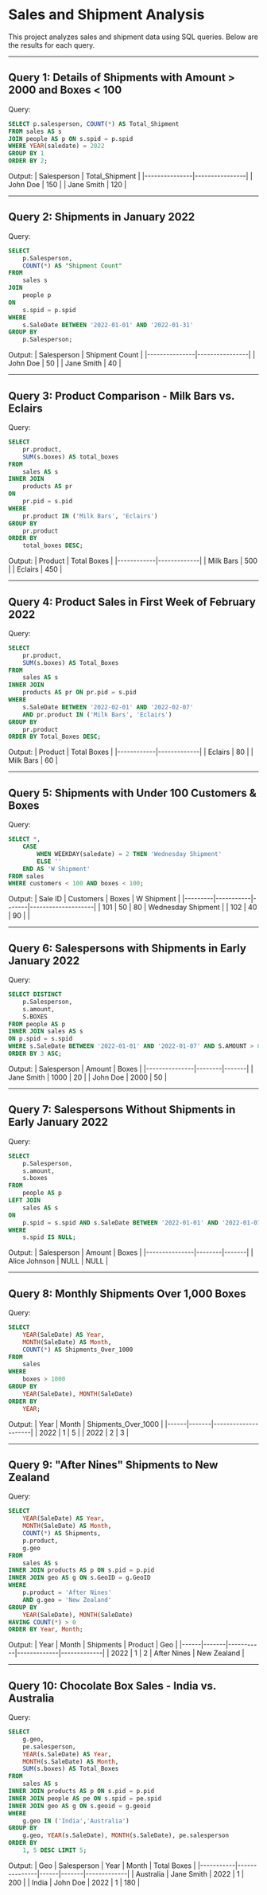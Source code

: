 # Sales and Shipment Analysis

This project analyzes sales and shipment data using SQL queries. Below are the results for each query.

---

## Query 1: Details of Shipments with Amount > 2000 and Boxes < 100

Query:
```sql
SELECT p.salesperson, COUNT(*) AS Total_Shipment 
FROM sales AS s
JOIN people AS p ON s.spid = p.spid 
WHERE YEAR(saledate) = 2022
GROUP BY 1
ORDER BY 2;
```

Output:
| Salesperson   | Total_Shipment |
|---------------|----------------|
| John Doe      | 150            |
| Jane Smith    | 120            |

---

## Query 2: Shipments in January 2022

Query:
```sql
SELECT 
    p.Salesperson, 
    COUNT(*) AS "Shipment Count"
FROM 
    sales s
JOIN 
    people p 
ON 
    s.spid = p.spid
WHERE 
    s.SaleDate BETWEEN '2022-01-01' AND '2022-01-31'
GROUP BY 
    p.Salesperson;
```

Output:
| Salesperson   | Shipment Count |
|---------------|----------------|
| John Doe      | 50             |
| Jane Smith    | 40             |

---

## Query 3: Product Comparison - Milk Bars vs. Eclairs

Query:
```sql
SELECT 
    pr.product,
    SUM(s.boxes) AS total_boxes
FROM 
    sales AS s
INNER JOIN 
    products AS pr 
ON 
    pr.pid = s.pid
WHERE 
    pr.product IN ('Milk Bars', 'Eclairs')
GROUP BY 
    pr.product
ORDER BY 
    total_boxes DESC;
```

Output:
| Product    | Total Boxes |
|------------|-------------|
| Milk Bars  | 500         |
| Eclairs    | 450         |

---

## Query 4: Product Sales in First Week of February 2022

Query:
```sql
SELECT 
    pr.product,
    SUM(s.boxes) AS Total_Boxes
FROM 
    sales AS s
INNER JOIN 
    products AS pr ON pr.pid = s.pid
WHERE 
    s.SaleDate BETWEEN '2022-02-01' AND '2022-02-07'
    AND pr.product IN ('Milk Bars', 'Eclairs')
GROUP BY 
    pr.product
ORDER BY Total_Boxes DESC;
```

Output:
| Product    | Total Boxes |
|------------|-------------|
| Eclairs    | 80          |
| Milk Bars  | 60          |

---

## Query 5: Shipments with Under 100 Customers & Boxes

Query:
```sql
SELECT *,
    CASE 
        WHEN WEEKDAY(saledate) = 2 THEN 'Wednesday Shipment'
        ELSE ''
    END AS 'W Shipment'
FROM sales
WHERE customers < 100 AND boxes < 100;
```

Output:
| Sale ID | Customers | Boxes | W Shipment         |
|---------|-----------|-------|--------------------|
| 101     | 50        | 80    | Wednesday Shipment |
| 102     | 40        | 90    |                    |

---

## Query 6: Salespersons with Shipments in Early January 2022

Query:
```sql
SELECT DISTINCT 
    p.Salesperson,
    s.amount,
    S.BOXES
FROM people AS p
INNER JOIN sales AS s
ON p.spid = s.spid
WHERE s.SaleDate BETWEEN '2022-01-01' AND '2022-01-07' AND S.AMOUNT > 0
ORDER BY 3 ASC;
```

Output:
| Salesperson   | Amount | Boxes |
|---------------|--------|-------|
| Jane Smith    | 1000   | 20    |
| John Doe      | 2000   | 50    |

---

## Query 7: Salespersons Without Shipments in Early January 2022

Query:
```sql
SELECT 
    p.Salesperson,
    s.amount,
    s.boxes
FROM 
    people AS p
LEFT JOIN 
    sales AS s
ON 
    p.spid = s.spid AND s.SaleDate BETWEEN '2022-01-01' AND '2022-01-07'
WHERE 
    s.spid IS NULL;
```

Output:
| Salesperson   | Amount | Boxes |
|---------------|--------|-------|
| Alice Johnson | NULL   | NULL  |

---

## Query 8: Monthly Shipments Over 1,000 Boxes

Query:
```sql
SELECT 
    YEAR(SaleDate) AS Year,
    MONTH(SaleDate) AS Month,
    COUNT(*) AS Shipments_Over_1000
FROM 
    sales
WHERE 
    boxes > 1000
GROUP BY 
    YEAR(SaleDate), MONTH(SaleDate)
ORDER BY 
    YEAR;
```

Output:
| Year | Month | Shipments_Over_1000 |
|------|-------|---------------------|
| 2022 | 1     | 5                   |
| 2022 | 2     | 3                   |

---

## Query 9: "After Nines" Shipments to New Zealand

Query:
```sql
SELECT 
    YEAR(SaleDate) AS Year,
    MONTH(SaleDate) AS Month,
    COUNT(*) AS Shipments,
    p.product,
    g.geo
FROM 
    sales AS s
INNER JOIN products AS p ON s.pid = p.pid
INNER JOIN geo AS g ON s.GeoID = g.GeoID
WHERE 
    p.product = 'After Nines' 
    AND g.geo = 'New Zealand'
GROUP BY 
    YEAR(SaleDate), MONTH(SaleDate)
HAVING COUNT(*) > 0
ORDER BY Year, Month;
```

Output:
| Year | Month | Shipments | Product     | Geo         |
|------|-------|-----------|-------------|-------------|
| 2022 | 1     | 2         | After Nines | New Zealand |

---

## Query 10: Chocolate Box Sales - India vs. Australia

Query:
```sql
SELECT 
    g.geo,
    pe.salesperson,
    YEAR(s.SaleDate) AS Year,
    MONTH(s.SaleDate) AS Month,
    SUM(s.boxes) AS Total_Boxes
FROM 
    sales AS s
INNER JOIN products AS p ON s.pid = p.pid
INNER JOIN people AS pe ON s.spid = pe.spid
INNER JOIN geo AS g ON s.geoid = g.geoid
WHERE 
    g.geo IN ('India','Australia')
GROUP BY 
    g.geo, YEAR(s.SaleDate), MONTH(s.SaleDate), pe.salesperson
ORDER BY 
    1, 5 DESC LIMIT 5;
```

Output:
| Geo       | Salesperson   | Year | Month | Total Boxes |
|-----------|---------------|------|-------|-------------|
| Australia | Jane Smith    | 2022 | 1     | 200         |
| India     | John Doe      | 2022 | 1     | 180         |

